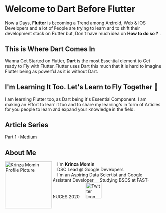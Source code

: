# Welcome to Dart Before Flutter


Now a Days, **Flutter** is becoming a Trend among Android, Web & IOS Developers and a lot of People are trying to learn and to shift their development stack on Flutter but, Don't have much idea on __How to do so ?__ . 


## This is Where Dart Comes In

Wanna Get Started on Flutter, **Dart** is the most Essential element to Get ready to Fly with Flutter.  Flutter uses Dart this much that it is hard to imagine Flutter being as powerful as it is without Dart.

## I'm Learning It Too. Let's Learn to Fly Together  🎉

I am learning Flutter too, as Dart being it's Essential Component. I am making an Effort to learn it too and to share my learning's in form of Articles for you people to learn and expand your knowledge in the field. 

## Article Series

Part 1 : [Medium](https://medium.com/@kaymomin/dart-before-you-flutter-part-1-71b40e499880)

## About Me

<img src="https://i.ibb.co/pnCzKKb/krinza-profile.jpg" height="150px" width="150px" align="left" alt="Krinza Momin Profile Picture" /> 

&nbsp; &nbsp; I'm **Krinza Momin**\
&nbsp; &nbsp; DSC Lead @ Google Developers\
&nbsp; &nbsp; I'm an Aspiring Data Scientist and Google Assistant Developer
&nbsp; &nbsp; Studying BSCS at FAST-NUCES 2020
&nbsp; &nbsp; <a href="https://twitter.com/Krinzahere"><img src=http://assets.stickpng.com/thumbs/580b57fcd9996e24bc43c53e.png height="50px" width="50px" alt="Twitter Icon"/></a> 


